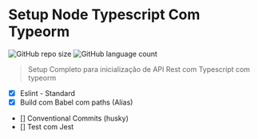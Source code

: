 # Setup Node Typescript Com Typeorm

<!---Esses são exemplos. Veja https://shields.io para outras pessoas ou para personalizar este conjunto de escudos. Você pode querer incluir dependências, status do projeto e informações de licença aqui--->

![GitHub repo size](https://img.shields.io/github/repo-size/iuricode/README-template?style=for-the-badge)
![GitHub language count](https://img.shields.io/github/languages/count/iuricode/README-template?style=for-the-badge)


> Setup Completo para inicialização de API Rest com Typescript com typeorm

- [x] Eslint - Standard
- [x] Build com Babel com paths (Alias)
- [] Conventional Commits (husky)
- [] Test com Jest

